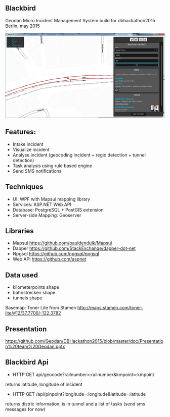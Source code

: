 ## Blackbird

Geodan Micro Incident Management System build for dbhackathon2015 Berlin, may 2015

![alt tag](./doc/blackbird.png)

## Features:

- Intake incident
- Visualize incident
- Analyse incident (geocoding incident + regio detection + tunnel detection)
- Task analysis using rule based engine
- Send SMS notifications

## Techniques

- UI: WPF with Mapsui mapping library
- Services: ASP.NET Web API
- Database: PostgreSQL + PostGIS extension
- Server-side Mapping: Geoserver

## Libraries
- Mapsui https://github.com/pauldendulk/Mapsui
- Dapper https://github.com/StackExchange/dapper-dot-net
- Npgsql https://github.com/npgsql/npgsql
- Web API https://github.com/aspnet

## Data used

- kilometerpoints shape
- bahnstrecken shape
- tunnels shape

Basemap: Toner Lite from Stamen
http://maps.stamen.com/toner-lite/#12/37.7706/-122.3782

## Presentation

https://github.com/Geodan/DBHackathon2015/blob/master/doc/Presentation%20team%20Geodan.pptx

## Blackbird Api

- HTTP GET api/geocode?railnumber=:railnumber&kmpoint=:kmpoint

returns latitude, longitude of incident

- HTTP GET /api/pinpoint?longitude=:longitude&latitude=:latitude

returns distric information, is in tunnel and a list of tasks (send sms messages for now)

